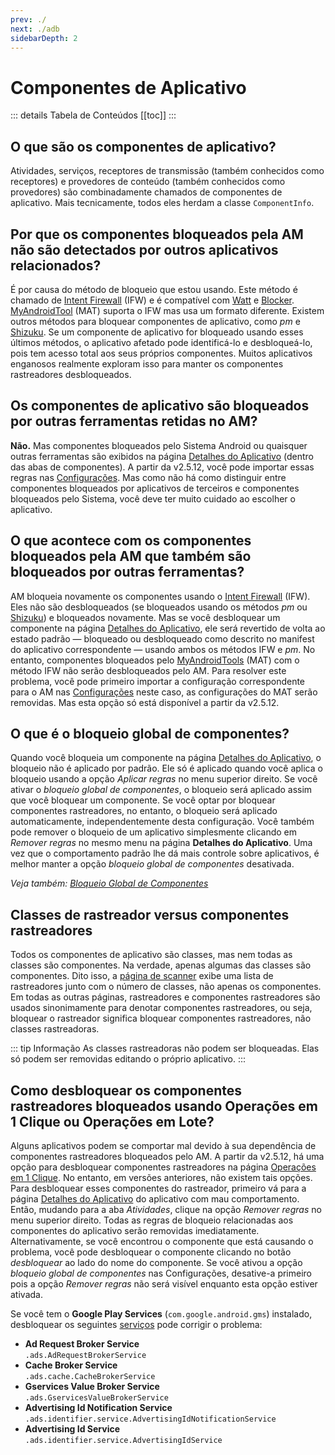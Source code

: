 ```yaml
---
prev: ./
next: ./adb
sidebarDepth: 2
---
```


# Componentes de Aplicativo

::: details Tabela de Conteúdos
[[toc]]
:::

## O que são os componentes de aplicativo?
Atividades, serviços, receptores de transmissão (também conhecidos como receptores) e provedores de conteúdo (também conhecidos como provedores) são combinadamente chamados de componentes de aplicativo. Mais tecnicamente, todos eles herdam a classe `ComponentInfo`.

## Por que os componentes bloqueados pela AM não são detectados por outros aplicativos relacionados?
É por causa do método de bloqueio que estou usando. Este método é chamado de [Intent Firewall][1] (IFW) e é compatível com [Watt][2] e [Blocker][3]. [MyAndroidTool][4] (MAT) suporta o IFW mas usa um formato diferente. Existem outros métodos para bloquear componentes de aplicativo, como _pm_ e [Shizuku][5]. Se um componente de aplicativo for bloqueado usando esses últimos métodos, o aplicativo afetado pode identificá-lo e desbloqueá-lo, pois tem acesso total aos seus próprios componentes. Muitos aplicativos enganosos realmente exploram isso para manter os componentes rastreadores desbloqueados.

## Os componentes de aplicativo são bloqueados por outras ferramentas retidas no AM?
**Não.** Mas componentes bloqueados pelo Sistema Android ou quaisquer outras ferramentas são exibidos na página [Detalhes do Aplicativo][10] (dentro das abas de componentes). A partir da v2.5.12, você pode importar essas regras nas [Configurações][9]. Mas como não há como distinguir entre componentes bloqueados por aplicativos de terceiros e componentes bloqueados pelo Sistema, você deve ter muito cuidado ao escolher o aplicativo.

## O que acontece com os componentes bloqueados pela AM que também são bloqueados por outras ferramentas?
AM bloqueia novamente os componentes usando o [Intent Firewall][1] (IFW). Eles não são desbloqueados (se bloqueados usando os métodos _pm_ ou [Shizuku][5]) e bloqueados novamente. Mas se você desbloquear um componente na página [Detalhes do Aplicativo][6], ele será revertido de volta ao estado padrão — bloqueado ou desbloqueado como descrito no manifest do aplicativo correspondente — usando ambos os métodos IFW e _pm_. No entanto, componentes bloqueados pelo [MyAndroidTools][4] (MAT) com o método IFW não serão desbloqueados pelo AM. Para resolver este problema, você pode primeiro importar a configuração correspondente para o AM nas [Configurações][9] neste caso, as configurações do MAT serão removidas. Mas esta opção só está disponível a partir da v2.5.12.

## O que é o bloqueio global de componentes?
Quando você bloqueia um componente na página [Detalhes do Aplicativo][6], o bloqueio não é aplicado por padrão. Ele só é aplicado quando você aplica o bloqueio usando a opção _Aplicar regras_ no menu superior direito. Se você ativar o _bloqueio global de componentes_, o bloqueio será aplicado assim que você bloquear um componente. Se você optar por bloquear componentes rastreadores, no entanto, o bloqueio será aplicado automaticamente, independentemente desta configuração. Você também pode remover o bloqueio de um aplicativo simplesmente clicando em _Remover regras_ no mesmo menu na página **Detalhes do Aplicativo**. Uma vez que o comportamento padrão lhe dá mais controle sobre aplicativos, é melhor manter a opção _bloqueio global de componentes_ desativada.

_Veja também: [Bloqueio Global de Componentes][7]_

## Classes de rastreador versus componentes rastreadores
Todos os componentes de aplicativo são classes, mas nem todas as classes são componentes. Na verdade, apenas algumas das classes são componentes. Dito isso, a [página de scanner][scanner] exibe uma lista de rastreadores junto com o número de classes, não apenas os componentes. Em todas as outras páginas, rastreadores e componentes rastreadores são usados sinonimamente para denotar componentes rastreadores, ou seja, bloquear o rastreador significa bloquear componentes rastreadores, não classes rastreadoras.

::: tip Informação
As classes rastreadoras não podem ser bloqueadas. Elas só podem ser removidas editando o próprio aplicativo.
:::

## Como desbloquear os componentes rastreadores bloqueados usando Operações em 1 Clique ou Operações em Lote?
Alguns aplicativos podem se comportar mal devido à sua dependência de componentes rastreadores bloqueados pelo AM. A partir da v2.5.12, há uma opção para desbloquear componentes rastreadores na página [Operações em 1 Clique][8]. No entanto, em versões anteriores, não existem tais opções. Para desbloquear esses componentes do rastreador, primeiro vá para a página [Detalhes do Aplicativo][6] do aplicativo com mau comportamento. Então, mudando para a aba _Atividades_, clique na opção _Remover regras_ no menu superior direito. Todas as regras de bloqueio relacionadas aos componentes do aplicativo serão removidas imediatamente. Alternativamente, se você encontrou o componente que está causando o problema, você pode desbloquear o componente clicando no botão _desbloquear_ ao lado do nome do componente. Se você ativou a opção _bloqueio global de componentes_ nas Configurações, desative-a primeiro pois a opção _Remover regras_ não será visível enquanto esta opção estiver ativada.

Se você tem o **Google Play Services** (`com.google.android.gms`) instalado, desbloquear os seguintes [serviços][services] pode corrigir o problema:
- **Ad Request Broker Service**<br /> `.ads.AdRequestBrokerService`
- **Cache Broker Service**<br /> `.ads.cache.CacheBrokerService`
- **Gservices Value Broker Service**<br /> `.ads.GservicesValueBrokerService`
- **Advertising Id Notification Service**<br /> `.ads.identifier.service.AdvertisingIdNotificationService`
- **Advertising Id Service**<br /> `.ads.identifier.service.AdvertisingIdService`

[1]: https://carteryagemann.com/pages/android-intent-firewall.html
[2]: https://github.com/tuyafeng/Watt
[3]: https://github.com/lihenggui/blocker
[4]: https://www.myandroidtools.com
[5]: https://github.com/RikkaApps/Shizuku
[6]: ../guide/app-details-page.md
[7]: ../guide/settings-page.md#bloqueio-global-de-componentes
[8]: ../guide/one-click-ops-page.md
[9]: ../guide/settings-page.md#importar-regras-existentes
[10]: ../guide/app-details-page.md#codigos-de-cores
[services]: ../guide/app-details-page.md#servicos
[scanner]: ../guide/scanner-page.md

